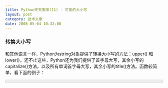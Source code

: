 ```yaml
---
title: Python天天美味(11) - 可爱的大小写
layout: post
category: 技术文章
date: 2008-05-04 10:32:00
---
```


### 转换大小写

和其他语言一样，Python为string对象提供了转换大小写的方法：upper() 和 lower()。还不止这些，Python还为我们提供了首字母大写，其余小写的capitalize()方法，以及所有单词首字母大写，其余小写的title()方法。函数较简单，看下面的例子：

<div style="border: 1px solid #cccccc; padding: 4px 5px 4px 4px; background-color: #eeeeee; font-size: 13px; width: 98%;"><!--

Code highlighting produced by Actipro CodeHighlighter (freeware)

http://www.CodeHighlighter.com/

-->![](http://www.cnblogs.com/Images/OutliningIndicators/None.gif)<span style="color: #000000;">s&nbsp;</span><span style="color: #000000;">=</span><span style="color: #000000;">&nbsp;</span><span style="color: #800000;">'</span><span style="color: #800000;">hEllo&nbsp;pYthon</span><span style="color: #800000;">'</span><span style="color: #000000;">

![](http://www.cnblogs.com/Images/OutliningIndicators/None.gif)</span><span style="color: #0000ff;">print</span><span style="color: #000000;">&nbsp;s.upper()

![](http://www.cnblogs.com/Images/OutliningIndicators/None.gif)</span><span style="color: #0000ff;">print</span><span style="color: #000000;">&nbsp;s.lower()

![](http://www.cnblogs.com/Images/OutliningIndicators/None.gif)</span><span style="color: #0000ff;">print</span><span style="color: #000000;">&nbsp;s.capitalize()

![](http://www.cnblogs.com/Images/OutliningIndicators/None.gif)</span><span style="color: #0000ff;">print</span><span style="color: #000000;">&nbsp;s.title()</span></div>

输出结果：

HELLO PYTHON

hello python

Hello python

Hello Python

### 判断大小写

Python提供了isupper()，islower()，istitle()方法用来判断字符串的大小写。注意的是：

1. 没有提供 iscapitalize()方法，下面我们会自己实现，至于为什么Python没有为我们实现，就不得而知了。

2. 如果对空字符串使用isupper()，islower()，istitle()，返回的结果都为False。

<div style="border: 1px solid #cccccc; padding: 4px 5px 4px 4px; background-color: #eeeeee; font-size: 13px; width: 98%;"><!--

Code highlighting produced by Actipro CodeHighlighter (freeware)

http://www.CodeHighlighter.com/

-->![](http://www.cnblogs.com/Images/OutliningIndicators/None.gif)<span style="color: #0000ff;">print</span><span style="color: #000000;">&nbsp;</span><span style="color: #800000;">'</span><span style="color: #800000;">A</span><span style="color: #800000;">'</span><span style="color: #000000;">.isupper()&nbsp;</span><span style="color: #008000;">#</span><span style="color: #008000;">True</span><span style="color: #008000;">

![](http://www.cnblogs.com/Images/OutliningIndicators/None.gif)</span><span style="color: #0000ff;">print</span><span style="color: #000000;">&nbsp;</span><span style="color: #800000;">'</span><span style="color: #800000;">A</span><span style="color: #800000;">'</span><span style="color: #000000;">.islower()&nbsp;</span><span style="color: #008000;">#</span><span style="color: #008000;">False</span><span style="color: #008000;">

![](http://www.cnblogs.com/Images/OutliningIndicators/None.gif)</span><span style="color: #0000ff;">print</span><span style="color: #000000;">&nbsp;</span><span style="color: #800000;">'</span><span style="color: #800000;">Python&nbsp;Is&nbsp;So&nbsp;Good</span><span style="color: #800000;">'</span><span style="color: #000000;">.istitle()&nbsp;</span><span style="color: #008000;">#</span><span style="color: #008000;">True</span><span style="color: #008000;">

![](http://www.cnblogs.com/Images/OutliningIndicators/None.gif)#</span><span style="color: #008000;">print&nbsp;'Dont&nbsp;do&nbsp;that!'.iscapitalize()&nbsp;#错误，不存在iscapitalize()方法</span></div>

### 实现iscapitalize

1. 如果我们只是简单比较原字符串与进行了capitallize()转换的字符串的话，如果我们传入的原字符串为空字符串的话，返回结果会为True，这不符合我们上面提到的第2点。

<div style="border: 1px solid #cccccc; padding: 4px 5px 4px 4px; background-color: #eeeeee; font-size: 13px; width: 98%;"><!--

Code highlighting produced by Actipro CodeHighlighter (freeware)

http://www.CodeHighlighter.com/

-->![](http://www.cnblogs.com/Images/OutliningIndicators/None.gif)<span style="color: #0000ff;">def</span><span style="color: #000000;">&nbsp;iscapitalized(s):

![](http://www.cnblogs.com/Images/OutliningIndicators/None.gif)&nbsp;&nbsp;&nbsp;&nbsp;</span><span style="color: #0000ff;">return</span><span style="color: #000000;">&nbsp;s&nbsp;</span><span style="color: #000000;">==</span><span style="color: #000000;">&nbsp;s.capitalize(&nbsp;)</span></div>
有人想到返回时加入条件，判断len(s)&gt;0，其实这样是有问题的，因为当我们调用iscapitalize('123')时，返回的是True，不是我们预期的结果。

2. 因此，我们回忆起了之前的translate方法，去判断字符串是否包含任何英文字母。实现如下：

<div style="border: 1px solid #cccccc; padding: 4px 5px 4px 4px; background-color: #eeeeee; font-size: 13px; width: 98%;"><!--

Code highlighting produced by Actipro CodeHighlighter (freeware)

http://www.CodeHighlighter.com/

-->![](http://www.cnblogs.com/Images/OutliningIndicators/None.gif)<span style="color: #0000ff;">import</span><span style="color: #000000;">&nbsp;string

![](http://www.cnblogs.com/Images/OutliningIndicators/None.gif)notrans&nbsp;</span><span style="color: #000000;">=</span><span style="color: #000000;">&nbsp;string.maketrans(</span><span style="color: #800000;">''</span><span style="color: #000000;">,&nbsp;</span><span style="color: #800000;">''</span><span style="color: #000000;">)

![](http://www.cnblogs.com/Images/OutliningIndicators/None.gif)</span><span style="color: #0000ff;">def</span><span style="color: #000000;">&nbsp;containsAny(str,&nbsp;strset):

![](http://www.cnblogs.com/Images/OutliningIndicators/None.gif)&nbsp;&nbsp;&nbsp;&nbsp;</span><span style="color: #0000ff;">return</span><span style="color: #000000;">&nbsp;len(strset)&nbsp;</span><span style="color: #000000;">!=</span><span style="color: #000000;">&nbsp;len(strset.translate(notrans,&nbsp;str))

![](http://www.cnblogs.com/Images/OutliningIndicators/None.gif)</span><span style="color: #0000ff;">def</span><span style="color: #000000;">&nbsp;iscapitalized(s):

![](http://www.cnblogs.com/Images/OutliningIndicators/None.gif)&nbsp;&nbsp;&nbsp;&nbsp;</span><span style="color: #0000ff;">return</span><span style="color: #000000;">&nbsp;s&nbsp;</span><span style="color: #000000;">==</span><span style="color: #000000;">&nbsp;s.capitalize(&nbsp;)&nbsp;</span><span style="color: #0000ff;">and</span><span style="color: #000000;">&nbsp;containsAny(s,&nbsp;string.letters)

![](http://www.cnblogs.com/Images/OutliningIndicators/None.gif)&nbsp;&nbsp;&nbsp;&nbsp;</span><span style="color: #008000;">#</span><span style="color: #008000;">return&nbsp;s&nbsp;==&nbsp;s.capitalize(&nbsp;)&nbsp;and&nbsp;len(s)&nbsp;&gt;&nbsp;0&nbsp;#如果s为数字组成的字符串，这个方法将行不通</span></div>
调用一下试试：

<div style="border: 1px solid #cccccc; padding: 4px 5px 4px 4px; background-color: #eeeeee; font-size: 13px; width: 98%;"><!--

Code highlighting produced by Actipro CodeHighlighter (freeware)

http://www.CodeHighlighter.com/

-->![](http://www.cnblogs.com/Images/OutliningIndicators/None.gif)<span style="color: #0000ff;">print</span><span style="color: #000000;">&nbsp;iscapitalized(</span><span style="color: #800000;">'</span><span style="color: #800000;">123</span><span style="color: #800000;">'</span><span style="color: #000000;">)

![](http://www.cnblogs.com/Images/OutliningIndicators/None.gif)</span><span style="color: #0000ff;">print</span><span style="color: #000000;">&nbsp;iscapitalized(</span><span style="color: #800000;">''</span><span style="color: #000000;">)

![](http://www.cnblogs.com/Images/OutliningIndicators/None.gif)</span><span style="color: #0000ff;">print</span><span style="color: #000000;">&nbsp;iscapitalized(</span><span style="color: #800000;">'</span><span style="color: #800000;">Evergreen&nbsp;is&nbsp;zcr1985</span><span style="color: #800000;">'</span><span style="color: #000000;">)</span></div>

输出结果：

False

False

True

#### [Python  天天美味系列（总）](http://www.cnblogs.com/coderzh/archive/2008/07/08/pythoncookbook.html)
  
[Python    天天美味(9) - translator](http://www.cnblogs.com/coderzh/archive/2008/05/03/1180705.html) &nbsp;
  
[Python    天天美味(10) - 除法小技巧](http://www.cnblogs.com/coderzh/archive/2008/05/04/1181250.html) &nbsp;
  
[Python    天天美味(11) - 可爱的大小写](http://www.cnblogs.com/coderzh/archive/2008/05/04/1181340.html) 
 [Python    天天美味(12) - 条件判断的缩写](http://www.cnblogs.com/coderzh/archive/2008/05/04/1181416.html)&nbsp;
  
[Python    天天美味(13) - struct.unpack](http://www.cnblogs.com/coderzh/archive/2008/05/04/1181462.html)&nbsp; &nbsp;
...
